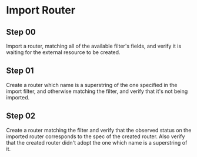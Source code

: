 # Import Router

## Step 00

Import a router, matching all of the available filter's fields, and verify it is waiting for the external resource to be created.

## Step 01

Create a router which name is a superstring of the one specified in the import filter, and otherwise matching the filter, and verify that it's not being imported.

## Step 02

Create a router matching the filter and verify that the observed status on the imported router corresponds to the spec of the created router.
Also verify that the created router didn't adopt the one which name is a superstring of it.
